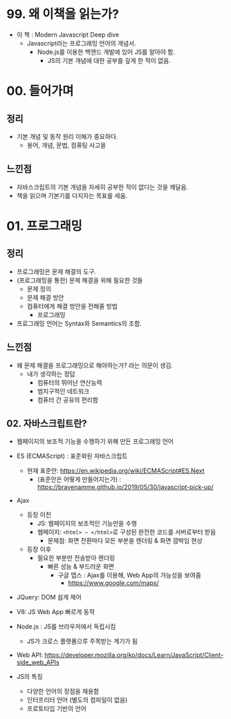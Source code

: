 # 99. 왜 이책을 읽는가?

- 이 책 : Modern Javascript Deep dive
  - Javascript라는 프로그래밍 언어의 개념서.
    - Node.js를 이용한 백앤드 개발에 있어 JS를 알아야 함.
      - JS의 기본 개념에 대한 공부를 깊게 한 적이 없음.

# 00. 들어가며

## 정리

- 기본 개념 및 동작 원리 이해가 중요하다.
  - 용어, 개념, 문법, 컴퓨팅 사고을

## 느낀점

- 자바스크립트의 기본 개념을 자세히 공부한 적이 없다는 것을 깨달음.
- 책을 읽으며 기본기를 다지자는 목표를 세움.

# 01. 프로그래밍

## 정리

- 프로그래밍은 문제 해결의 도구.
- (프로그래밍을 통한) 문제 해결을 위해 필요한 것들
  - 문제 정의
  - 문제 해결 방안
  - 컴퓨터에게 해결 방안을 전해줄 방법
    - 프로그래밍
- 프로그래밍 언어는 Syntax와 Semantics의 조합.

## 느낀점

- 왜 문제 해결을 프로그래밍으로 해야하는가? 라는 의문이 생김.
  - 내가 생각하는 정답
    - 컴퓨터의 뛰어난 연산능력
    - 범지구적인 네트워크
    - 컴퓨터 간 공유의 편리함

## 02. 자바스크립트란?

- 웹페이지의 보조적 기능을 수행하기 위해 만든 프로그래밍 언어

- ES (ECMAScript) : 표준화된 자바스크립트
  - 현재 표준안: https://en.wikipedia.org/wiki/ECMAScript#ES.Next
    - (표준안은 어떻게 만들어지는가) : https://bravenamme.github.io/2019/05/30/javascript-pick-up/
- Ajax
  - 등장 이전
    - JS: 웹페이지의 보조적인 기능만을 수행
    - 웹페이지: `<html> ~ </html>`로 구성된 완전한 코드를 서버로부터 받음
      - 문제점: 화면 전환마다 모든 부분을 렌더링 & 화면 깜박임 현상
  - 등장 이후
    - 필요한 부분만 전송받아 렌더링
      - 빠른 성능 & 부드러운 화면
        - 구글 맵스 : Ajax를 이용해, Web App의 가능성을 보여줌
          - https://www.google.com/maps/
- JQuery: DOM 쉽게 제어
- V8: JS Web App 빠르게 동작
- Node.js : JS를 브라우저에서 독립시킴
  - JS가 크로스 플랫폼으루 주목받는 계기가 됨

* Web API: https://developer.mozilla.org/ko/docs/Learn/JavaScript/Client-side_web_APIs

* JS의 특징
  - 다양한 언어의 장점을 채용함
  - 인터프리터 언어 (별도의 컴파일이 없음)
  - 프로토타입 기반의 언어
